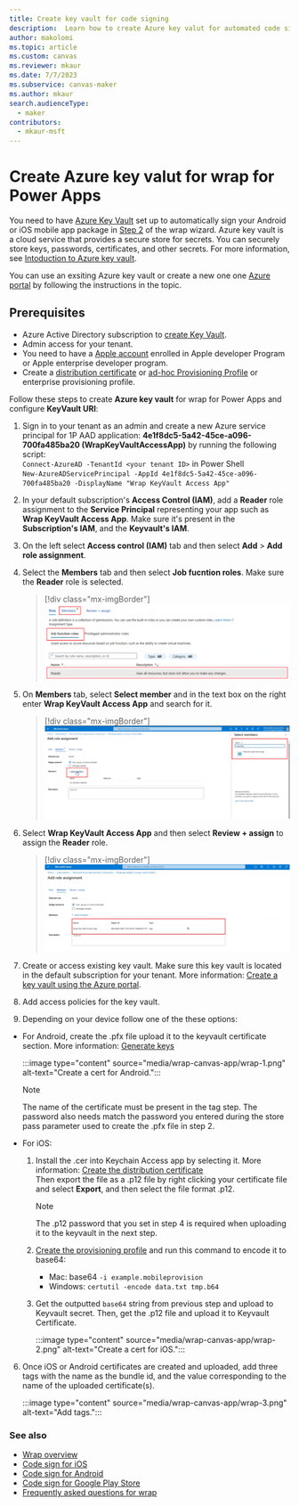 ```yaml
---
title: Create key vault for code signing
description:  Learn how to create Azure key valut for automated code signing of native mobile apps in wrap wizard.
author: makolomi
ms.topic: article
ms.custom: canvas
ms.reviewer: mkaur
ms.date: 7/7/2023
ms.subservice: canvas-maker
ms.author: mkaur
search.audienceType: 
  - maker
contributors:
  - mkaur-msft
---
```

# Create Azure key valut for wrap for Power Apps
You need to have [Azure Key Vault](/azure/key-vault/general/basic-concepts) set up to automatically sign your Android or iOS mobile app package in [Step 2](wrap-how-to.md#step-2-target-platform) of the wrap wizard. Azure key vault is a cloud service that provides a secure store for secrets. You can securely store keys, passwords, certificates, and other secrets. For more information, see [Intoduction to Azure key vault](/azure/key-vault/general/overview).

You can use an exsiting Azure key vault or create a new one one [Azure portal](https://portal.azure.com) by following the instructions in the topic.
  
## Prerequisites
  
- Azure Active Directory subscription to [create Key Vault](/azure/key-vault/general/quick-create-portal).
- Admin access for your tenant.
- You need to have a [Apple account](https://developer.apple.com) enrolled in Apple developer Program or Apple enterprise developer program.
- Create a [distribution certificate](code-sign-ios.md#create-the-distribution-certificate) or [ad-hoc Provisioning Profile](code-sign-ios.md#create-an-ios-provisioning-profile) or enterprise provisioning profile.

   
Follow these steps to create **Azure key vault** for wrap for Power Apps and configure **KeyVault URI**:
  
1. Sign in to your tenant as an admin and create a new Azure service principal for 1P AAD application: **4e1f8dc5-5a42-45ce-a096-700fa485ba20 (WrapKeyVaultAccessApp)** by running the following script: <br>
`Connect-AzureAD -TenantId <your tenant ID>` in Power Shell <br>
`New-AzureADServicePrincipal -AppId 4e1f8dc5-5a42-45ce-a096-700fa485ba20 -DisplayName "Wrap KeyVault Access App"`
  
2. In your default subscription's **Access Control (IAM)**, add a **Reader** role assignment to the **Service Principal** representing your app such as **Wrap KeyVault Access App**. Make sure it's present in the **Subscription's IAM**, and the **Keyvault's IAM**.

  1. On the left select **Access control (IAM)** tab and then select **Add** > **Add role assignment**.
  
  2. Select the **Members** tab and then select **Job fucntion roles**. Make sure the  **Reader** role is selected.
   
      > [!div class="mx-imgBorder"] 
      > ![Select the Members tab.](media/how-to-v2/Add_members.png "Select the Members tab.")

   4. On **Members** tab, select **Select member** and in the text box on the right enter **Wrap KeyVault Access App** and search for it.
   
      > [!div class="mx-imgBorder"] 
      > ![Search for Wrap KeyVault Access App.](media/how-to-v2/Add_role_assignment.png "Search for Wrap KeyVault Access App.")

   5. Select **Wrap KeyVault Access App** and then select **Review + assign** to assign the **Reader** role.
      
      > [!div class="mx-imgBorder"] 
      > ![Assign Reader role to Wrap KeyVault Access App.](media/how-to-v2/Add_role_for_wrap_signing.png "Assign Reader role to Wrap KeyVault Access App.")


3. Create or access existing key vault. Make sure this key vault is located in the default subscription for your tenant. More information: [Create a key vault using the Azure portal](/azure/key-vault/general/quick-create-portal).
   
4. Add access policies for the key vault.
  
  
5.  Depending on your device follow one of the these options:
   
   - For Android, create the .pfx file upload it to the keyvault certificate section. More information: [Generate keys](code-sign-android.md#generate-keys) 
  
     :::image type="content" source="media/wrap-canvas-app/wrap-1.png" alt-text="Create a cert for Android.":::
  
     > [!NOTE]
     > The name of the certificate must be present in the tag step. The password also needs match the password you entered during the store pass parameter used to create the .pfx file in step 2.
  
   - For iOS: 
     1. Install the .cer into Keychain Access app by selecting it. More information: [Create the distribution certificate](code-sign-ios.md#create-the-distribution-certificate) </br> Then export the file as a .p12 file by right clicking your certificate file and select **Export**, and then select the file format .p12. 
       
        > [!NOTE]
        > The .p12 password that you set in step 4 is required when uploading it to the keyvault in the next step.
        
     2. [Create the provisioning profile](code-sign-ios.md#create-an-ios-provisioning-profile) and run this command to encode it to base64:
        - Mac: base64 `-i example.mobileprovision`
        - Windows:  `certutil -encode data.txt tmp.b64`
     
     3. Get the outputted `base64` string from previous step and upload to Keyvault secret. Then, get the .p12 file and upload it to Keyvault Certificate.
  
        :::image type="content" source="media/wrap-canvas-app/wrap-2.png" alt-text="Create a cert for iOS.":::

6. Once iOS or Android certificates are created and uploaded, add three tags with the name as the bundle id, and the value corresponding to the name of the uploaded certificate(s).
  
     :::image type="content" source="media/wrap-canvas-app/wrap-3.png" alt-text="Add tags.":::
  



### See also

- [Wrap overview](overview.md)
- [Code sign for iOS](code-sign-ios.md)
- [Code sign for Android](code-sign-android.md)
- [Code sign for Google Play Store](https://developer.android.com/studio/publish/app-signing)
- [Frequently asked questions for wrap](faq.yml)
